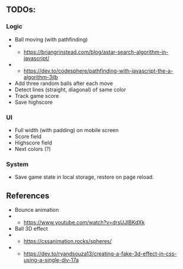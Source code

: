 ## TODOs:

### Logic
- Ball moving (with pathfinding)
- - https://briangrinstead.com/blog/astar-search-algorithm-in-javascript/
- - https://dev.to/codesphere/pathfinding-with-javascript-the-a-algorithm-3jlb
- Add three random balls after each move
- Detect lines (straight, diagonal) of same color
- Track game score
- Save highscore

### UI
- Full width (with padding) on mobile screen
- Score field
- Highscore field
- Next colors (?)

### System
- Save game state in local storage, restore on page reload.

## References
- Bounce animation
- - https://www.youtube.com/watch?v=drsUJIBKdXk
- Ball 3D effect
- - https://cssanimation.rocks/spheres/
- - https://dev.to/ryandsouza13/creating-a-fake-3d-effect-in-css-using-a-single-div-17a
